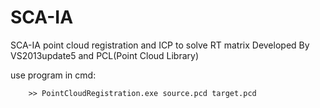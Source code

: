 SCA-IA
===
SCA-IA point cloud registration and ICP to solve RT matrix
Developed By VS2013update5 and PCL(Point Cloud Library)

use program in cmd:

```
    >> PointCloudRegistration.exe source.pcd target.pcd
```

